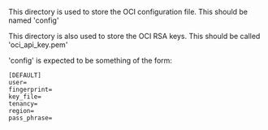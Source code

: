 This directory is used to store the OCI configuration file. 
This should be named 'config'

This directory is also used to store the OCI RSA keys. 
This should be called 'oci_api_key.pem'

'config' is expected to be something of the form:

```
[DEFAULT]
user=
fingerprint=
key_file=
tenancy=
region=
pass_phrase=
```